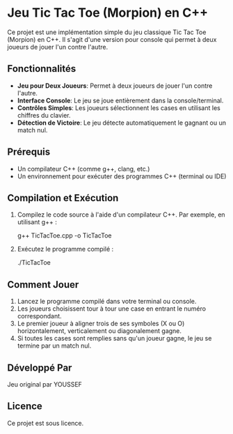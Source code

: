 # Jeu Tic Tac Toe (Morpion) en C++

Ce projet est une implémentation simple du jeu classique Tic Tac Toe (Morpion) en C++. Il s'agit d'une version pour console qui permet à deux joueurs de jouer l'un contre l'autre.

## Fonctionnalités

- **Jeu pour Deux Joueurs**: Permet à deux joueurs de jouer l'un contre l'autre.
- **Interface Console**: Le jeu se joue entièrement dans la console/terminal.
- **Contrôles Simples**: Les joueurs sélectionnent les cases en utilisant les chiffres du clavier.
- **Détection de Victoire**: Le jeu détecte automatiquement le gagnant ou un match nul.

## Prérequis

- Un compilateur C++ (comme g++, clang, etc.)
- Un environnement pour exécuter des programmes C++ (terminal ou IDE)

## Compilation et Exécution

1. Compilez le code source à l'aide d'un compilateur C++. Par exemple, en utilisant g++ :

   g++ TicTacToe.cpp -o TicTacToe

2. Exécutez le programme compilé :

   ./TicTacToe

## Comment Jouer

1. Lancez le programme compilé dans votre terminal ou console.
2. Les joueurs choisissent tour à tour une case en entrant le numéro correspondant.
3. Le premier joueur à aligner trois de ses symboles (X ou O) horizontalement, verticalement ou diagonalement gagne.
4. Si toutes les cases sont remplies sans qu'un joueur gagne, le jeu se termine par un match nul.

## Développé Par

Jeu original par YOUSSEF

## Licence

Ce projet est sous licence.
